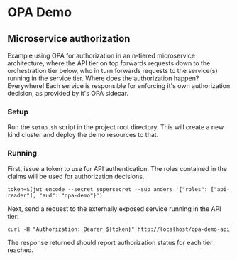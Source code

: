 # OPA Demo

## Microservice authorization

Example using OPA for authorization in an n-tiered microservice architecture, where the API tier on top forwards requests down to the orchestration tier below, who in turn forwards requests to the service(s) running in the service tier. Where does the authorization happen? Everywhere! Each service is responsible for enforcing it's own authorization decision, as provided by it's OPA sidecar.

### Setup

Run the `setup.sh` script in the project root directory. This will create a new kind cluster and deploy the demo resources to that.

### Running

First, issue a token to use for API authentication. The roles contained in the claims will be used for authorization decisions.

```shell
token=$(jwt encode --secret supersecret --sub anders '{"roles": ["api-reader"], "aud": "opa-demo"}')
```

Next, send a request to the externally exposed service running in the API tier:

```shell
curl -H "Authorization: Bearer ${token}" http://localhost/opa-demo-api
```

The response returned should report authorization status for each tier reached.
